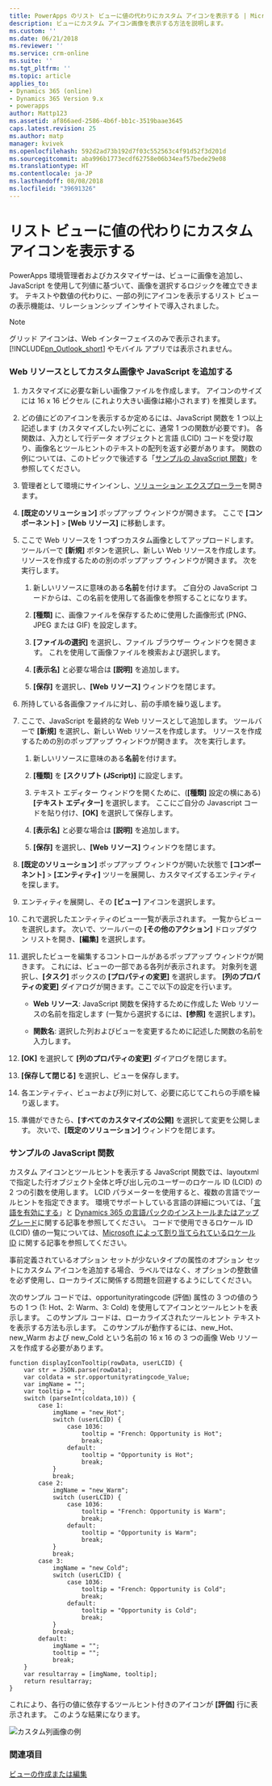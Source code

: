```yaml
---
title: PowerApps のリスト ビューに値の代わりにカスタム アイコンを表示する | MicrosoftDocs
description: ビューにカスタム アイコン画像を表示する方法を説明します。
ms.custom: ''
ms.date: 06/21/2018
ms.reviewer: ''
ms.service: crm-online
ms.suite: ''
ms.tgt_pltfrm: ''
ms.topic: article
applies_to:
- Dynamics 365 (online)
- Dynamics 365 Version 9.x
- powerapps
author: Mattp123
ms.assetid: af866aed-2586-4b6f-bb1c-3519baae3645
caps.latest.revision: 25
ms.author: matp
manager: kvivek
ms.openlocfilehash: 592d2ad73b192d7f03c552563c4f91d52f3d201d
ms.sourcegitcommit: aba996b1773ecdf62758e06b34eaf57bede29e08
ms.translationtype: HT
ms.contentlocale: ja-JP
ms.lasthandoff: 08/08/2018
ms.locfileid: "39691326"
---
```

# <a name="display-custom-icons-instead-of-values-in-list-views"></a>リスト ビューに値の代わりにカスタム アイコンを表示する

<a name="GridIcons"></a>   

 PowerApps 環境管理者およびカスタマイザーは、ビューに画像を追加し、JavaScript を使用して列値に基づいて、画像を選択するロジックを確立できます。 テキストや数値の代わりに、一部の列にアイコンを表示するリスト ビューの表示機能は、リレーションシップ インサイトで導入されました。 
  
> [!NOTE]
>  グリッド アイコンは、Web インターフェイスのみで表示されます。 [!INCLUDE[pn_Outlook_short](../../includes/pn-outlook-short.md)] やモバイル アプリでは表示されません。  
  
### <a name="add-custom-graphics-and-javascript-as-web-resources"></a>Web リソースとしてカスタム画像や JavaScript を追加する  
  
1.  カスタマイズに必要な新しい画像ファイルを作成します。 アイコンのサイズには 16 x 16 ピクセル (これより大きい画像は縮小されます) を推奨します。  
  
2.  どの値にどのアイコンを表示するか定めるには、JavaScript 関数を 1 つ以上記述します (カスタマイズしたい列ごとに、通常 1 つの関数が必要です)。 各関数は、入力として行データ オブジェクトと言語 (LCID) コードを受け取り、画像名とツールヒントのテキストの配列を返す必要があります。 関数の例については、このトピックで後述する「[サンプルの JavaScript 関数](#SampleJavascript)」を参照してください。  
  
3.  管理者として環境にサインインし、[ソリューション エクスプローラー](../model-driven-apps/advanced-navigation.md#solution-explorer)を開きます。  
  
4.  **[既定のソリューション]** ポップアップ ウィンドウが開きます。 ここで **[コンポーネント]** > **[Web リソース]** に移動します。  
  
5.  ここで Web リソースを 1 つずつカスタム画像としてアップロードします。 ツールバーで **[新規]** ボタンを選択し、新しい Web リソースを作成します。 リソースを作成するための別のポップアップ ウィンドウが開きます。 次を実行します。  
  
    1.  新しいリソースに意味のある**名前**を付けます。 ご自分の JavaScript コードからは、この名前を使用して各画像を参照することになります。  
  
    2.  **[種類]** に、画像ファイルを保存するために使用した画像形式 (PNG、JPEG または GIF) を設定します。  
  
    3.  **[ファイルの選択]** を選択し、ファイル ブラウザー ウィンドウを開きます。 これを使用して画像ファイルを検索および選択します。  
  
    4.  **[表示名]** と必要な場合は **[説明]** を追加します。  
  
    5.  **[保存]** を選択し、**[Web リソース]** ウィンドウを閉じます。  
  
6.  所持している各画像ファイルに対し、前の手順を繰り返します。  
  
7.  ここで、JavaScript を最終的な Web リソースとして追加します。 ツールバーで **[新規]** を選択し、新しい Web リソースを作成します。 リソースを作成するための別のポップアップ ウィンドウが開きます。 次を実行します。  
  
    1.  新しいリソースに意味のある**名前**を付けます。  
  
    2.  **[種類]** を **[スクリプト (JScript)]** に設定します。  
  
    3.  テキスト エディター ウィンドウを開くために、(**[種類]** 設定の横にある) **[テキスト エディター]** を選択します。 ここにご自分の Javascript コードを貼り付け、**[OK]** を選択して保存します。  
  
    4.  **[表示名]** と必要な場合は **[説明]** を追加します。  
  
    5.  **[保存]** を選択し、**[Web リソース]** ウィンドウを閉じます。  
  
8.  **[既定のソリューション]** ポップアップ ウィンドウが開いた状態で **[コンポーネント]** > **[エンティティ]** ツリーを展開し、カスタマイズするエンティティを探します。  
  
9. エンティティを展開し、その **[ビュー]** アイコンを選択します。  
  
10. これで選択したエンティティのビュー一覧が表示されます。 一覧からビューを選択します。 次いで、ツールバーの **[その他のアクション]** ドロップダウン リストを開き、**[編集]** を選択します。  
  
11. 選択したビューを編集するコントロールがあるポップアップ ウィンドウが開きます。 これには、ビューの一部である各列が表示されます。 対象列を選択し、**[タスク]** ボックスの **[プロパティの​​変更]** を選択します。 **[列のプロパティの変更]** ダイアログが開きます。ここで以下の設定を行います。  
  
    - **Web リソース**: JavaScript 関数を保持するために作成した Web リソースの名前を指定します (一覧から選択するには、**[参照]** を選択します)。  
  
    - **関数名**: 選択した列およびビューを変更するために記述した関数の名前を入力します。  
  
12. **[OK]** を選択して **[列のプロパティの変更]** ダイアログを閉じます。  
  
13. **[保存して閉じる]** を選択し、ビューを保存します。  
  
14. 各エンティティ、ビューおよび列に対して、必要に応じてこれらの手順を繰り返します。  
  
15. 準備ができたら、**[すべてのカスタマイズの公開]** を選択して変更を公開します。 次いで、**[既定のソリューション]** ウィンドウを閉じます。  
  
<a name="SampleJavascript"></a>   

### <a name="sample-javascript-function"></a>サンプルの JavaScript 関数  
 カスタム アイコンとツールヒントを表示する JavaScript 関数では、layoutxml で指定した行オブジェクト全体と呼び出し元のユーザーのロケール ID (LCID) の 2 つの引数を使用します。 LCID パラメーターを使用すると、複数の言語でツールヒントを指定できます。 環境でサポートしている言語の詳細については、「[言語を有効にする](https://docs.microsoft.com/dynamics365/customer-engagement/admin/enable-languages)」と [Dynamics 365 の言語パックのインストールまたはアップグレード](https://technet.microsoft.com/library/hh699674.aspx)に関する記事を参照してください。 コードで使用できるロケール ID (LCID) 値の一覧については、[Microsoft によって割り当てられているロケール ID](https://go.microsoft.com/fwlink/?linkid=829588) に関する記事を参照してください。

  
 事前定義されているオプション セットが少ないタイプの属性のオプション セットにカスタム アイコンを追加する場合、ラベルではなく、オプションの整数値を必ず使用し、ローカライズに関係する問題を回避するようにしてください。  
  
 次のサンプル コードでは、opportunityratingcode (評価) 属性の 3 つの値のうちの 1 つ (1: Hot、2: Warm、3: Cold) を使用してアイコンとツールヒントを表示します。 このサンプル コードは、ローカライズされたツールヒント テキストを表示する方法も示します。 このサンプルが動作するには、new_Hot、new_Warm および new_Cold という名前の 16 x 16 の 3 つの画像 Web リソースを作成する必要があります。  
  
```  
function displayIconTooltip(rowData, userLCID) {      
    var str = JSON.parse(rowData);  
    var coldata = str.opportunityratingcode_Value;  
    var imgName = "";  
    var tooltip = "";  
    switch (parseInt(coldata,10)) { 
        case 1:  
            imgName = "new_Hot";  
            switch (userLCID) {  
                case 1036:  
                    tooltip = "French: Opportunity is Hot";  
                    break;  
                default:  
                    tooltip = "Opportunity is Hot";  
                    break;  
            }  
            break;  
        case 2:  
            imgName = "new_Warm";  
            switch (userLCID) {  
                case 1036:  
                    tooltip = "French: Opportunity is Warm";  
                    break;  
                default:  
                    tooltip = "Opportunity is Warm";  
                    break;  
            }  
            break;  
        case 3:  
            imgName = "new_Cold";  
            switch (userLCID) {  
                case 1036:  
                    tooltip = "French: Opportunity is Cold";  
                    break;  
                default:  
                    tooltip = "Opportunity is Cold";  
                    break;  
            }  
            break;  
        default:  
            imgName = "";  
            tooltip = "";  
            break;  
    }  
    var resultarray = [imgName, tooltip];  
    return resultarray;  
}  
```  
  
 これにより、各行の値に依存するツールヒント付きのアイコンが **[評価]** 行に表示されます。 このような結果になります。  
  
 ![カスタム列画像の例](media/custom-column-graphics-example.png "カスタム列画像の例")  
 
 ### <a name="see-also"></a>関連項目
 [ビューの作成または編集](../model-driven-apps/create-edit-views.md)
